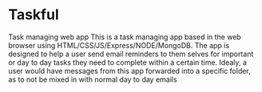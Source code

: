 # Taskful
Task managing web app
This is a task managing app based in the web browser using HTML/CSS/JS/Express/NODE/MongoDB.
The app is designed to help a user send email reminders to them selves for important or day to day tasks they need to complete within a certain time.
Idealy, a user would have messages from this app forwarded into a specific folder, as to not be mixed in with normal day to day emails

